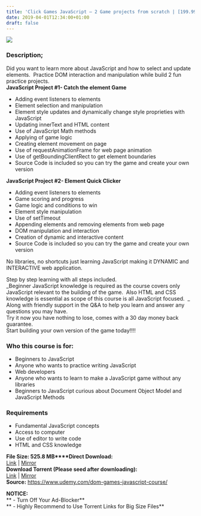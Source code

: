 ```yaml
---
title: 'Click Games JavaScript – 2 Game projects from scratch | [199.99$ Course For Free]'
date: 2019-04-01T12:34:00+01:00
draft: false
---
```


[![](https://2.bp.blogspot.com/-2_pdNTV_MH8/XKH2i1T57YI/AAAAAAAABTA/Ib_GpATK0a0__pK810DEaFsxvyllrr6sgCLcBGAs/s640/Click-Games-JavaScript-2-Game-projects-from-scratch.jpg)](https://2.bp.blogspot.com/-2_pdNTV_MH8/XKH2i1T57YI/AAAAAAAABTA/Ib_GpATK0a0__pK810DEaFsxvyllrr6sgCLcBGAs/s1600/Click-Games-JavaScript-2-Game-projects-from-scratch.jpg)

  

### Description;

Did you want to learn more about JavaScript and how to select and update elements.  Practice DOM interaction and manipulation while build 2 fun practice projects.  
**JavaScript Project #1- Catch the element Game**  

*   Adding event listeners to elements
*   Element selection and manipulation
*   Element style updates and dynamically change style proprieties with JavaScript
*   Updating innerText and HTML content
*   Use of JavaScript Math methods
*   Applying of game logic
*   Creating element movement on page
*   Use of requestAnimationFrame for web page animation
*   Use of getBoundingClientRect to get element boundaries
*   Source Code is included so you can try the game and create your own version

**JavaScript Project #2- Element Quick Clicker**  

*   Adding event listeners to elements
*   Game scoring and progress
*   Game logic and conditions to win
*   Element style manipulation
*   Use of setTimeout
*   Appending elements and removing elements from web page
*   DOM manipulation and interaction
*   Creation of dynamic and interactive content
*   Source Code is included so you can try the game and create your own version

No libraries, no shortcuts just learning JavaScript making it DYNAMIC and INTERACTIVE web application.  

Step by step learning with all steps included.  
_Beginner JavaScript knowledge is required as the course covers only JavaScript relevant to the building of the game.  Also HTML and CSS knowledge is essential as scope of this course is all JavaScript focused.  _  
Along with friendly support in the Q&A to help you learn and answer any questions you may have.  
Try it now you have nothing to lose, comes with a 30 day money back guarantee.  
Start building your own version of the game today!!!!  

### Who this course is for:

*   Beginners to JavaScript
*   Anyone who wants to practice writing JavaScript
*   Web developers
*   Anyone who wants to learn to make a JavaScript game without any libraries
*   Beginners to JavaScript curious about Document Object Model and JavaScript Methods

### Requirements

*   Fundamental JavaScript concepts
*   Access to computer
*   Use of editor to write code
*   HTML and CSS knowledge

**File Size: 525.8 MB****Direct Download:**  
[Link](https://oko.sh/ClickGameslink1) | [Mirror](https://oko.sh/ClickGameslink2)  
**Download Torrent (Please seed after downloading):**  
[Link](https://oko.sh/ClickGamestorrent1) | [Mirror](https://oko.sh/ClickGamestorrent2)  
**Source:** https://www.udemy.com/dom-games-javascript-course/  

**NOTICE:**  
** - Turn Off Your Ad-Blocker**  
** - Highly Recommend to Use Torrent Links for Big Size Files**